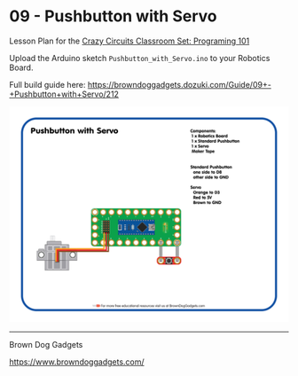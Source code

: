 # 09 - Pushbutton with Servo

Lesson Plan for the [Crazy Circuits Classroom Set: Programing 101](https://www.browndoggadgets.com/collections/new-crazy-circuits-kits/products/crazy-circuits-classroom-set-programing-101)

Upload the Arduino sketch `Pushbutton_with_Servo.ino` to your Robotics Board.

Full build guide here: https://browndoggadgets.dozuki.com/Guide/09+-+Pushbutton+with+Servo/212

![Pushbutton with Servo](Images/Pushbutton_with_Servo.png)

---

Brown Dog Gadgets

https://www.browndoggadgets.com/

